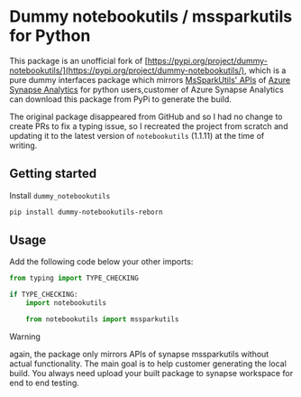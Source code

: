 # Dummy notebookutils / mssparkutils for Python

This package is an unofficial fork of [https://pypi.org/project/dummy-notebookutils/](https://pypi.org/project/dummy-notebookutils/), which is a pure dummy interfaces package which mirrors [MsSparkUtils' APIs](https://learn.microsoft.com/en-us/azure/synapse-analytics/spark/microsoft-spark-utilities?pivots=programming-language-r) of [Azure Synapse Analytics](https://learn.microsoft.com/en-us/azure/synapse-analytics/) for python users,customer of Azure Synapse Analytics can download this package from PyPi to generate the build.

The original package disappeared from GitHub and so I had no change to create PRs to fix a typing issue, so I recreated the project from scratch and updating it to the latest version of `notebookutils` (1.1.11) at the time of writing.

## Getting started

Install `dummy_notebookutils`

```sh
pip install dummy-notebookutils-reborn
```

## Usage

Add the following code below your other imports:

```python
from typing import TYPE_CHECKING

if TYPE_CHECKING:
    import notebookutils

    from notebookutils import mssparkutils
```

> [!WARNING]
> again, the package only mirrors APIs of synapse mssparkutils without actual functionality. The main goal is to help customer generating the local build. You always need upload your built package to synapse workspace for end to end testing.

